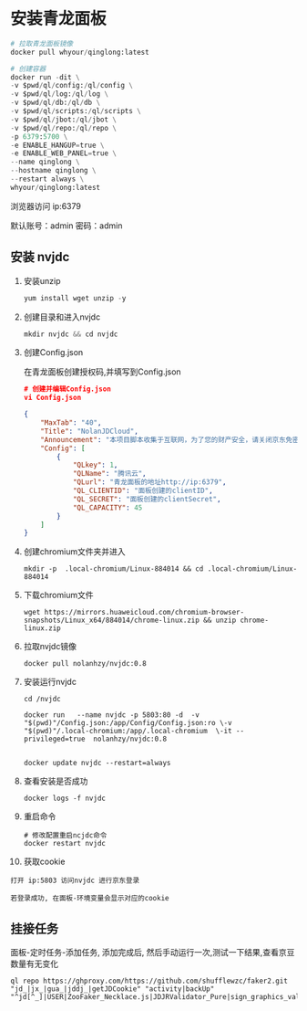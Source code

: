 # 安装青龙面板

```python
# 拉取青龙面板镜像
docker pull whyour/qinglong:latest
```

```python
# 创建容器
docker run -dit \
-v $pwd/ql/config:/ql/config \
-v $pwd/ql/log:/ql/log \
-v $pwd/ql/db:/ql/db \
-v $pwd/ql/scripts:/ql/scripts \
-v $pwd/ql/jbot:/ql/jbot \
-v $pwd/ql/repo:/ql/repo \
-p 6379:5700 \
-e ENABLE_HANGUP=true \
-e ENABLE_WEB_PANEL=true \
--name qinglong \
--hostname qinglong \
--restart always \
whyour/qinglong:latest
```

浏览器访问 ip:6379

默认账号：admin 密码：admin

## 安装 nvjdc

1. 安装unzip

   ```python
   yum install wget unzip -y
   ```

   

2. 创建目录和进入nvjdc

   ```python
   mkdir nvjdc && cd nvjdc
   ```

3. 创建Config.json

   在青龙面板创建授权码,并填写到Config.json

   ```json
   # 创建并编辑Config.json
   vi Config.json
   
   {
       "MaxTab": "40",
       "Title": "NolanJDCloud",
       "Announcement": "本项目脚本收集于互联网，为了您的财产安全，请关闭京东免密支付。",
       "Config": [
           {
               "QLkey": 1,
               "QLName": "腾讯云",
               "QLurl": "青龙面板的地址http://ip:6379",
               "QL_CLIENTID": "面板创建的clientID",
               "QL_SECRET": "面板创建的clientSecret",
               "QL_CAPACITY": 45
           }
       ]
   }
   ```

   

4. 创建chromium文件夹并进入

   ```shell
   mkdir -p  .local-chromium/Linux-884014 && cd .local-chromium/Linux-884014
   ```

   

5. 下载chromium文件

   ```shell
   wget https://mirrors.huaweicloud.com/chromium-browser-snapshots/Linux_x64/884014/chrome-linux.zip && unzip chrome-linux.zip
   ```

   

6. 拉取nvjdc镜像

   ```shell
   docker pull nolanhzy/nvjdc:0.8
   ```

7. 安装运行nvjdc

   ```shell
   cd /nvjdc
   
   docker run   --name nvjdc -p 5803:80 -d  -v  "$(pwd)"/Config.json:/app/Config/Config.json:ro \-v "$(pwd)"/.local-chromium:/app/.local-chromium  \-it --privileged=true  nolanhzy/nvjdc:0.8
   
   
   docker update nvjdc --restart=always
   ```

8. 查看安装是否成功

   ```shell
   docker logs -f nvjdc
   ```

9. 重启命令

   ```shell
   # 修改配置重启ncjdc命令
   docker restart nvjdc
   ```

10.  获取cookie

    打开 ip:5803 访问nvjdc 进行京东登录

    若登录成功, 在面板-环境变量会显示对应的cookie

## 挂接任务

面板-定时任务-添加任务, 添加完成后, 然后手动运行一次,测试一下结果,查看京豆数量有无变化

```shell
ql repo https://ghproxy.com/https://github.com/shufflewzc/faker2.git "jd_|jx_|gua_|jddj_|getJDCookie" "activity|backUp" "^jd[^_]|USER|ZooFaker_Necklace.js|JDJRValidator_Pure|sign_graphics_validate"
```

